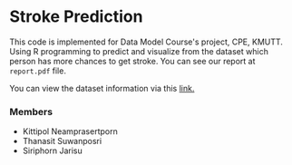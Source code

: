 # Stroke Prediction
This code is implemented for Data Model Course's project, CPE, KMUTT. Using R programming to predict and visualize from the dataset which person has more chances to get stroke. You can see our report at `report.pdf` file.

You can view the dataset information via this [link.](https://www.kaggle.com/kylegarner/stroke-visualization-and-logistic-regression)

### Members
- Kittipol Neamprasertporn
- Thanasit Suwanposri
- Siriphorn Jarisu
